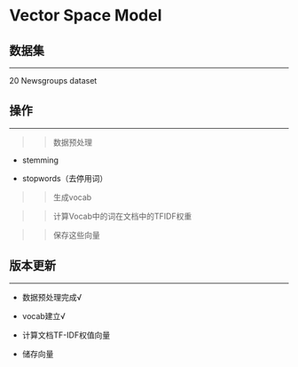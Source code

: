 Vector Space Model  
==== 

## 数据集
------- 
20 Newsgroups dataset

## 操作
------- 
>>数据预处理

- stemming

- stopwords（去停用词）

>> 生成vocab

>> 计算Vocab中的词在文档中的TFIDF权重

>> 保存这些向量

## 版本更新
------- 

- 数据预处理完成√

- vocab建立√

- 计算文档TF-IDF权值向量

- 储存向量
